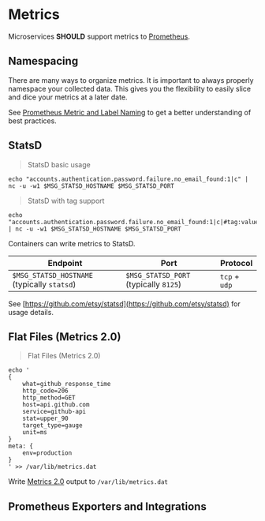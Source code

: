 # Metrics

Microservices **SHOULD** support metrics to [Prometheus](https://prometheus.io/).

## Namespacing

There are many ways to organize metrics. It is important to always properly namespace your collected data. This gives you the flexibility to easily slice and dice your metrics at a later date.

See [Prometheus Metric and Label Naming](https://prometheus.io/docs/practices/naming/) to get a better understanding of best practices.

## StatsD

> StatsD basic usage

```shell
echo "accounts.authentication.password.failure.no_email_found:1|c" | nc -u -w1 $MSG_STATSD_HOSTNAME $MSG_STATSD_PORT
```

> StatsD with tag support

```shell
echo "accounts.authentication.password.failure.no_email_found:1|c|#tag:value,another_tag:another_value" | nc -u -w1 $MSG_STATSD_HOSTNAME $MSG_STATSD_PORT
```

Containers can write metrics to StatsD.


| Endpoint | Port | Protocol |
| --- | --- | --- |
| `$MSG_STATSD_HOSTNAME` (typically `statsd`) | `$MSG_STATSD_PORT` (typically `8125`) | `tcp` + `udp` |


See [https://github.com/etsy/statsd](https://github.com/etsy/statsd) for usage details.

## Flat Files (Metrics 2.0)

> Flat Files (Metrics 2.0)

```shell
echo '
{
    what=github_response_time
    http_code=206
    http_method=GET
    host=api.github.com
    service=github-api
    stat=upper_90
    target_type=gauge
    unit=ms
}
meta: {
    env=production
}
' >> /var/lib/metrics.dat
```

Write [Metrics 2.0](http://metrics20.org/) output to `/var/lib/metrics.dat`

## Prometheus Exporters and Integrations
<!-- TODO -->
